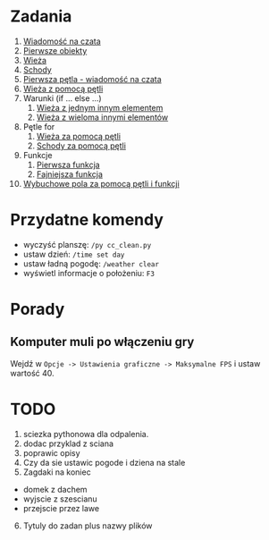 

# Zadania
1. [Wiadomość na czata](zadania/cc_zadanie_1.py)
1. [Pierwsze obiekty](zadania/cc_zadanie_2.py)
1. [Wieża](zadania/cc_zadanie_3.py)
1. [Schody](zadania/cc_zadanie_4.py)
1. [Pierwsza pętla - wiadomość na czata](zadania/cc_zadanie_5.py)
1. [Wieża z pomocą pętli](zadania/cc_zadanie_6.py)
1. Warunki (if ... else ...)
    1. [Wieża z jednym innym elementem](zadania/cc_zadanie_7.py)
    1. [Wieża z wieloma innymi elementów](zadania/cc_zadanie_7_1.py)
1. Pętle for
    1. [Wieża za pomocą pętli](zadania/cc_zadanie_8.py)
    1. [Schody za pomocą pętli](zadania/cc_zadanie_8_1.py)
1. Funkcje
    1. [Pierwsza funkcja](zadania/cc_zadanie_9.py)
    1. [Fajniejsza funkcja](zadania/cc_zadanie_9_1.py)
1. [Wybuchowe pola za pomocą pętli i funkcji](zadania/cc_zadanie_10.py)


# Przydatne komendy
 * wyczyść planszę: `/py cc_clean.py`
 * ustaw dzień: `/time set day`
 * ustaw ładną pogodę: `/weather clear` 
 * wyświetl informacje o położeniu: `F3`


# Porady

## Komputer muli po włączeniu gry
Wejdź w `Opcje -> Ustawienia graficzne -> Maksymalne FPS` i ustaw wartość 40.



# TODO
1) sciezka pythonowa dla odpalenia.
2) dodac przyklad z sciana
3) poprawic opisy 
4) Czy da sie ustawic pogode i dziena na stale
5) Zagdaki na koniec
 - domek z dachem
 - wyjscie z szescianu 
 - przejscie przez lawe
6) Tytuly do zadan plus nazwy plików 
